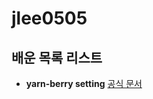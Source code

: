 # jlee0505

## 배운 목록 리스트

- **yarn-berry setting**
  [공식 문서](https://yarnpkg.com/getting-started/install)
